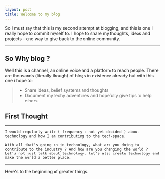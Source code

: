 ```yaml
---
layout: post
title: Welcome to my blog
---
```


So I must say that this is my second attempt at blogging, and this is one I really hope to commit myself to. I hope to share my thoughts, ideas and projects - one way to give back to the online community.


--------

So Why blog ?
-------------
Well this is a channel, an online voice and a platform to reach people. There are thousands (literally though) of blogs in existence already but with this one i hope to:

 > - Share ideas, belief systems and thoughts
 > - Document my techy adventures and hopefully give tips to help others. 
 
 
 First Thought
 --------------
 ------------
 
 	I would regularly write ( frequency : not yet decided ) about technology and how I am contributing to the tech-space.
 
	With all that's going on in technology, what are you doing to contribute to the industry ? And how are you changing the world ?
 	Let's not just talk about technology, let's also create technology and make the world a better place.


 -------
 
 Here's to the beginning of greater things.